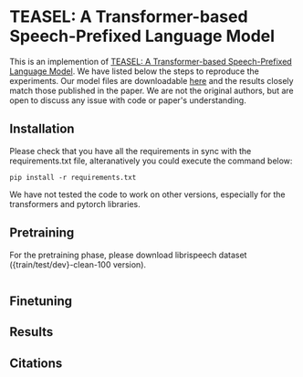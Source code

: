 # TEASEL: A Transformer-based Speech-Prefixed Language Model

This is an implemention of [TEASEL: A Transformer-based Speech-Prefixed Language Model](https://arxiv.org/pdf/2109.05522.pdf). We have listed below the steps to reproduce the experiments. Our model files are downloadable [here]() and the results closely match those published in the paper. We are not the original authors, but are open to discuss any issue with code or paper's understanding. 

## Installation

Please check that you have all the requirements in sync with the requirements.txt file, alteranatively you could execute the command below:

```
pip install -r requirements.txt
```

We have not tested the code to work on other versions, especially for the transformers and pytorch libraries.

## Pretraining

For the pretraining phase, please download librispeech dataset ({train/test/dev}-clean-100 version).

```

```

## Finetuning

## Results

## Citations